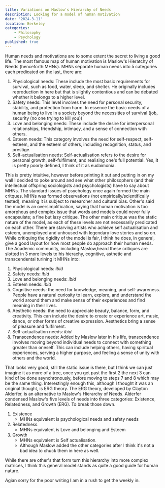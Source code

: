 ```yaml
---
title: Variations on Maslow's Hierarchy of Needs
description: Looking for a model of human motivation 
date: '2024-3-11'
location: Berkeley
categories: 
    - Philosophy
    - Psychology 
published: true
---
```

Human needs and motivations are to some extent the secret to living a good life. The most famous map of human motivation is Maslow's Hieratchy of Needs (henceforth MHNs). MHNs separate human needs into 5 categories each predicated on the last, there are: 

1. Physiological needs: These include the most basic requirements for survival, such as food, water, sleep, and shelter. He originally includes reproduction in here but that is slightly contentious and can be debated whether it belongs to a higher level. 
2. Safety needs: This level involves the need for personal security, stability, and protection from harm. In essence the basic needs of a human being to live in a society beyond the necessities of survival (job, security (no one trying to kill you))
3. Love and belonging needs: These include the desire for interpersonal relationships, friendship, intimacy, and a sense of connection with others.
4. Esteem needs: This category involves the need for self-respect, self-esteem, and the esteem of others, including recognition, status, and prestige.
5. Self-actualisation needs: Self-actualisation refers to the desire for personal growth, self-fulfilment, and realising one's full potential. Yes, it is pretty poorly defined, I think of it as eudaimonia. 

This is pretty intuitive, however before printing it out and putting in on my wall I decided to poke around and see what other philosophers (and their intellectual offspring sociologists and psychologists) have to say about MHNs. The standard issues of psychology once again formed the main critques. MHNs was formed observations (not empirically/scientifically tested), meaning it is subject to researcher and cultural bias. Other's said the model is an oversimplification, saying that human motivation is too amorphous and complex issue that words and models could never fully encapsulate; a fine but lazy critique. The other main critique was the static nature of the model, as each of these levels are not necessarily predicated on each other. There are starving artists who achieve self actualisation and esteem, unemployed and unhoused with legendary love stories and so on. While critiquing the rigidity of the model is fair, I think he does, in general, give a good layout for how most people do approach their human needs. The Academic community, including Maslow,heard these critiques are slotted in 3 more levels to his hierachy, cognitive, asthetic and transcendental turining it MHNs into: 

1. Physiological needs: *ibid*
2. Safety needs: *ibid*
3. Love and belonging needs: *ibid*
4. Esteem needs: *ibid*
5. Cognitive needs: the need for knowledge, meaning, and self-awareness. People have a natural curiosity to learn, explore, and understand the world around them and make sense of their experiences and find meaning in their lives.
6. Aesthetic needs: the need to appreciate beauty, balance, form, and creativity. This can include the desire to create or experience art, music, dance, or other forms of creative expression. Aesthetics bring a sense of pleasure and fulfilment.
7. Self-actualisation needs: *ibid*
8. Transcendence needs: Added by Maslow later in his life, transcendence involves moving beyond individual needs to connect with something greater than oneself. This can include helping others, having spiritual experiences, serving a higher purpose, and feeling a sense of unity with others and the world.

That looks very good, still the static issue is there, but I think we can just imagine it as more of a tree, once you get past the first 2 the next 3 can kind of be done asynchronously, before moving to steps 7 and 8 which may be the same thing. Interestingly enough this, although I thought it was an original thought, is ERG theory. The ERG theory, developed by Clayton Alderfer, is an alternative to Maslow's Hierarchy of Needs. Alderfer condensed Maslow's five levels of needs into three categories: Existence, Relatedness, and Growth (ERG). To break those down. 

1. Existence
	- MHNs equivalent is psychological needs and safety needs
2. Relatedness
	- MHNs equivalent is Love and belonging and Esteem
3. Growth
	- MHNs equivalent is Self actualisation. 
	- Although Maslow added the other categories after I think it's not a bad idea to chuck them in here as well. 

While there are other's that form turn this hierarchy into more complex matrices, I think this general model stands as quite a good guide for human nature. 

Agian sorry for the poor writing I am in a rush to get the weekly in.